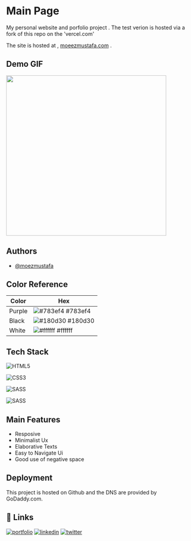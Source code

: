 
# Main Page

My personal website and porfolio project . The test verion is hosted via a fork of this repo on the 'vercel.com'

The site is hosted at ,
[moeezmustafa.com](https://moeezmustafa.com/)
.



## Demo GIF

 <img align='center' src="/Doc Images/sit scroll.gif" width="430"> 



## Authors

- [@moezmustafa](https://www.github.com/moezmustafa)

## Color Reference

| Color             | Hex                                                                |
| ----------------- | ------------------------------------------------------------------ |
| Purple | ![#783ef4](https://via.placeholder.com/10/783ef4?text=+) #783ef4 |
| Black  | ![#180d30](https://via.placeholder.com/10/180d30?text=+) #180d30 |
| White  | ![#ffffff](https://via.placeholder.com/10/ffffff?text=+) #ffffff |


## Tech Stack

![HTML5](https://img.shields.io/badge/html5-%23E34F26.svg?style=for-the-badge&logo=html5&logoColor=white)

![CSS3](https://img.shields.io/badge/css3-%231572B6.svg?style=for-the-badge&logo=css3&logoColor=white)

![SASS](https://img.shields.io/badge/SASS-hotpink.svg?style=for-the-badge&logo=SASS&logoColor=white)

![SASS](https://img.shields.io/badge/javascript-yellow.svg?style=for-the-badge&logo=javascript&logoColor=white)

## Main Features 
- Resposive 
- Minimalist Ux
- Elaborative Texts
- Easy to Navigate Ui
- Good use of negative space 

## Deployment

This project is hosted on Github and the DNS are provided by GoDaddy.com.


## 🔗 Links
[![portfolio](https://img.shields.io/badge/my_portfolio-000?style=for-the-badge&logo=web&logoColor=white)](https://moeezmustafa.com/)
[![linkedin](https://img.shields.io/badge/linkedin-0A66C2?style=for-the-badge&logo=linkedin&logoColor=white)](https://www.linkedin.com/in/moeezmustafa)
[![twitter](https://img.shields.io/badge/twitter-1DA1F2?style=for-the-badge&logo=twitter&logoColor=white)](https://twitter.com/acecornball/)

